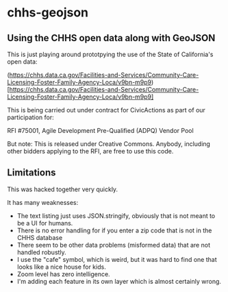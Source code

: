 # chhs-geojson
## Using the CHHS open data along with GeoJSON

This is just playing around prototpying the use of the State of California's open data:

(https://chhs.data.ca.gov/Facilities-and-Services/Community-Care-Licensing-Foster-Family-Agency-Loca/v9bn-m9p9)[https://chhs.data.ca.gov/Facilities-and-Services/Community-Care-Licensing-Foster-Family-Agency-Loca/v9bn-m9p9]

This is being carried out under contract for CivicActions as part of our participation for:

RFI #75001, Agile Development Pre-Qualified (ADPQ) Vendor Pool

But note: This is released under Creative Commons.  Anybody, including other bidders applying to the RFI, are free to use this code.

## Limitations

This was hacked together very quickly.

It has many weaknesses:

* The text listing just uses JSON.stringify, obviously that is not meant to be a UI for humans.
* There is no error handling for if you enter a zip code that is not in the CHHS database
* There seem to be other data problems (misformed data) that are not handled robustly.
* I use the "cafe" symbol, which is weird, but it was hard to find one that looks like a nice house for kids.
* Zoom level has zero intelligence.
* I'm adding each feature in its own layer which is almost certainly wrong.




